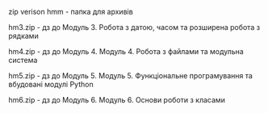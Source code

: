 ﻿zip verison hmm - папка для архивів

hm3.zip - дз до Модуль 3. Робота з датою, часом та розширена робота з рядками

hm4.zip - дз до Модуль 4. Модуль 4. Робота з файлами та модульна система

hm5.zip - дз до Модуль 5. Модуль 5. Функціональне програмування та вбудовані модулі Python

hm6.zip - дз до Модуль 6. Модуль 6. Основи роботи з класами

